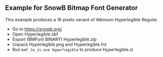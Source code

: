 ## Example for SnowB Bitmap Font Generator
  
This example produces a 16 pixels variant of Atkinson Hyperlegible Regular.  
  
- Go to https://snowb.org/
- Open Hyperlegible.sbf
- Export (BMFont BINARY) Hyperlegible.zip
- Unpack Hyperlegible.png and Hyperlegible.fnt
- Run ```bmf_to_zi.exe Hyperlegible``` to produce Hyperlegible.zi

